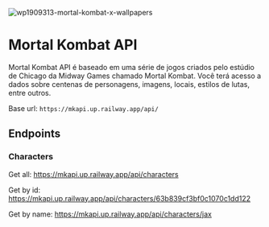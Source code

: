![wp1909313-mortal-kombat-x-wallpapers](https://user-images.githubusercontent.com/52705622/211174615-24e39c2d-22a2-436f-9036-aa26acca2391.jpg)

<h1>Mortal Kombat API</h1>

Mortal Kombat API é baseado em uma série de jogos criados pelo estúdio de Chicago da Midway Games chamado Mortal Kombat. Você terá acesso a dados sobre centenas de personagens, imagens, locais, estilos de lutas, entre outros.

Base url: ```https://mkapi.up.railway.app/api/```

## Endpoints

### Characters

Get all: <a href="https://mkapi.up.railway.app/api/characters" target="_blank">https://mkapi.up.railway.app/api/characters</a>

Get by id: <a href="https://mkapi.up.railway.app/api/characters/63b839cf3bf0c1070c1dd122" target="_blank">https://mkapi.up.railway.app/api/characters/63b839cf3bf0c1070c1dd122</a> 

Get by name: <a href="https://mkapi.up.railway.app/api/characters/jax">https://mkapi.up.railway.app/api/characters/jax</a>
